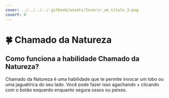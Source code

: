 ```yaml
---
cover: ../../../../.gitbook/assets/Inserir_um_titulo_3.png
coverY: 0
---
```


# 🍀 Chamado da Natureza

## Como funciona a habilidade Chamado da Natureza?

Chamado da Natureza é uma habilidade que te permite invocar um lobo ou uma jaguatirica do seu lado. Você pode fazer isso agachando + clicando com o botão esquerdo enquanto segura ossos ou peixes.
